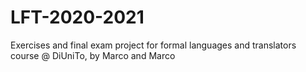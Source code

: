 # LFT-2020-2021
Exercises and final exam project for formal languages and translators course @ DiUniTo, by Marco and Marco
